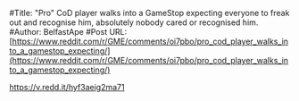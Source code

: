 #Title: "Pro" CoD player walks into a GameStop expecting everyone to freak out and recognise him, absolutely nobody cared or recognised him.
#Author: BelfastApe
#Post URL: [https://www.reddit.com/r/GME/comments/oi7pbo/pro_cod_player_walks_into_a_gamestop_expecting/](https://www.reddit.com/r/GME/comments/oi7pbo/pro_cod_player_walks_into_a_gamestop_expecting/)


https://v.redd.it/hyf3aeig2ma71